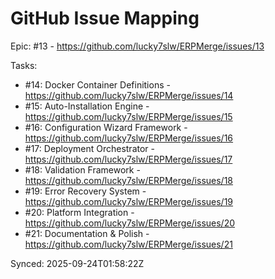 # GitHub Issue Mapping

Epic: #13 - https://github.com/lucky7slw/ERPMerge/issues/13

Tasks:
- #14: Docker Container Definitions - https://github.com/lucky7slw/ERPMerge/issues/14
- #15: Auto-Installation Engine - https://github.com/lucky7slw/ERPMerge/issues/15
- #16: Configuration Wizard Framework - https://github.com/lucky7slw/ERPMerge/issues/16
- #17: Deployment Orchestrator - https://github.com/lucky7slw/ERPMerge/issues/17
- #18: Validation Framework - https://github.com/lucky7slw/ERPMerge/issues/18
- #19: Error Recovery System - https://github.com/lucky7slw/ERPMerge/issues/19
- #20: Platform Integration - https://github.com/lucky7slw/ERPMerge/issues/20
- #21: Documentation & Polish - https://github.com/lucky7slw/ERPMerge/issues/21

Synced: 2025-09-24T01:58:22Z

